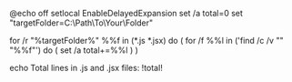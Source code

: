 @echo off
setlocal EnableDelayedExpansion
set /a total=0
set "targetFolder=C:\Path\To\Your\Folder"

for /r "%targetFolder%" %%f in (*.js *.jsx) do (
    for /f %%l in ('find /c /v "" "%%f"') do (
        set /a total+=%%l
    )
)

echo Total lines in .js and .jsx files: !total!